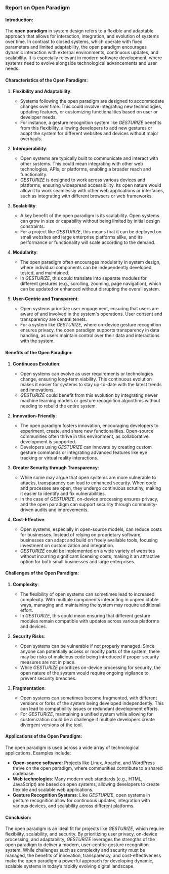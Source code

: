 ### Report on Open Paradigm

#### Introduction:
The **open paradigm** in system design refers to a flexible and adaptable approach that allows for interaction, integration, and evolution of systems over time. In contrast to closed systems, which operate with fixed parameters and limited adaptability, the open paradigm encourages dynamic interaction with external environments, continuous updates, and scalability. It is especially relevant in modern software development, where systems need to evolve alongside technological advancements and user needs.

#### Characteristics of the Open Paradigm:
1. **Flexibility and Adaptability**:
   - Systems following the open paradigm are designed to accommodate changes over time. This could involve integrating new technologies, updating features, or customizing functionalities based on user or developer needs.
   - For instance, a gesture recognition system like *GESTURIZE* benefits from this flexibility, allowing developers to add new gestures or adapt the system for different websites and devices without major overhauls.

2. **Interoperability**:
   - Open systems are typically built to communicate and interact with other systems. This could mean integrating with other web technologies, APIs, or platforms, enabling a broader reach and functionality.
   - *GESTURIZE* is designed to work across various devices and platforms, ensuring widespread accessibility. Its open nature would allow it to work seamlessly with other web applications or interfaces, such as integrating with different browsers or web frameworks.

3. **Scalability**:
   - A key benefit of the open paradigm is its scalability. Open systems can grow in size or capability without being limited by initial design constraints.
   - For a project like *GESTURIZE*, this means that it can be deployed on small websites and large enterprise platforms alike, and its performance or functionality will scale according to the demand.

4. **Modularity**:
   - The open paradigm often encourages modularity in system design, where individual components can be independently developed, tested, and maintained.
   - In *GESTURIZE*, this could translate into separate modules for different gestures (e.g., scrolling, zooming, page navigation), which can be updated or enhanced without disrupting the overall system.

5. **User-Centric and Transparent**:
   - Open systems prioritize user engagement, ensuring that users are aware of and involved in the system's operations. User consent and transparency are central tenets.
   - For a system like *GESTURIZE*, where on-device gesture recognition ensures privacy, the open paradigm supports transparency in data handling, as users maintain control over their data and interactions with the system.

#### Benefits of the Open Paradigm:
1. **Continuous Evolution**:
   - Open systems can evolve as user requirements or technologies change, ensuring long-term viability. This continuous evolution makes it easier for systems to stay up-to-date with the latest trends and innovations.
   - *GESTURIZE* could benefit from this evolution by integrating newer machine learning models or gesture recognition algorithms without needing to rebuild the entire system.

2. **Innovation-Friendly**:
   - The open paradigm fosters innovation, encouraging developers to experiment, create, and share new functionalities. Open-source communities often thrive in this environment, as collaborative development is supported.
   - Developers using *GESTURIZE* can innovate by creating custom gesture commands or integrating advanced features like eye tracking or virtual reality interactions.

3. **Greater Security through Transparency**:
   - While some may argue that open systems are more vulnerable to attacks, transparency can lead to enhanced security. When code and processes are open, they undergo continuous scrutiny, making it easier to identify and fix vulnerabilities.
   - In the case of *GESTURIZE*, on-device processing ensures privacy, and the open paradigm can support security through community-driven audits and improvements.

4. **Cost-Effective**:
   - Open systems, especially in open-source models, can reduce costs for businesses. Instead of relying on proprietary software, businesses can adapt and build on freely available tools, focusing investment on customization and integration.
   - *GESTURIZE* could be implemented on a wide variety of websites without incurring significant licensing costs, making it an attractive option for both small businesses and large enterprises.

#### Challenges of the Open Paradigm:
1. **Complexity**:
   - The flexibility of open systems can sometimes lead to increased complexity. With multiple components interacting in unpredictable ways, managing and maintaining the system may require additional effort.
   - In *GESTURIZE*, this could mean ensuring that different gesture modules remain compatible with updates across various platforms and devices.

2. **Security Risks**:
   - Open systems can be vulnerable if not properly managed. Since anyone can potentially access or modify parts of the system, there may be risks of malicious code being introduced if proper security measures are not in place.
   - While *GESTURIZE* prioritizes on-device processing for security, the open nature of the system would require ongoing vigilance to prevent security breaches.

3. **Fragmentation**:
   - Open systems can sometimes become fragmented, with different versions or forks of the system being developed independently. This can lead to compatibility issues or redundant development efforts.
   - For *GESTURIZE*, maintaining a unified system while allowing for customization could be a challenge if multiple developers create divergent versions of the tool.

#### Applications of the Open Paradigm:
The open paradigm is used across a wide array of technological applications. Examples include:
- **Open-source software**: Projects like Linux, Apache, and WordPress thrive on the open paradigm, where communities contribute to a shared codebase.
- **Web technologies**: Many modern web standards (e.g., HTML, JavaScript) are based on open systems, allowing developers to create flexible and scalable web applications.
- **Gesture Recognition Systems**: Like *GESTURIZE*, open systems in gesture recognition allow for continuous updates, integration with various devices, and scalability across different platforms.

#### Conclusion:
The open paradigm is an ideal fit for projects like *GESTURIZE*, which require flexibility, scalability, and security. By prioritizing user privacy, on-device processing, and adaptability, *GESTURIZE* leverages the strengths of the open paradigm to deliver a modern, user-centric gesture recognition system. While challenges such as complexity and security must be managed, the benefits of innovation, transparency, and cost-effectiveness make the open paradigm a powerful approach for developing dynamic, scalable systems in today’s rapidly evolving digital landscape.